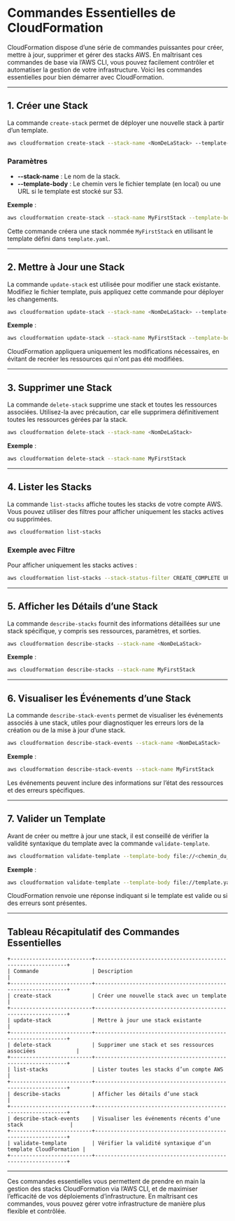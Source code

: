 # Commandes Essentielles de CloudFormation

CloudFormation dispose d’une série de commandes puissantes pour créer, mettre à jour, supprimer et gérer des stacks AWS. En maîtrisant ces commandes de base via l’AWS CLI, vous pouvez facilement contrôler et automatiser la gestion de votre infrastructure. Voici les commandes essentielles pour bien démarrer avec CloudFormation.

---

## 1. Créer une Stack

La commande `create-stack` permet de déployer une nouvelle stack à partir d’un template.

```bash
aws cloudformation create-stack --stack-name <NomDeLaStack> --template-body file://<chemin_du_template.yaml>
```

### Paramètres
- **--stack-name** : Le nom de la stack.
- **--template-body** : Le chemin vers le fichier template (en local) ou une URL si le template est stocké sur S3.

**Exemple** :
```bash
aws cloudformation create-stack --stack-name MyFirstStack --template-body file://template.yaml
```

Cette commande créera une stack nommée `MyFirstStack` en utilisant le template défini dans `template.yaml`.

---

## 2. Mettre à Jour une Stack

La commande `update-stack` est utilisée pour modifier une stack existante. Modifiez le fichier template, puis appliquez cette commande pour déployer les changements.

```bash
aws cloudformation update-stack --stack-name <NomDeLaStack> --template-body file://<chemin_du_template.yaml>
```

**Exemple** :
```bash
aws cloudformation update-stack --stack-name MyFirstStack --template-body file://updated_template.yaml
```

CloudFormation appliquera uniquement les modifications nécessaires, en évitant de recréer les ressources qui n'ont pas été modifiées.

---

## 3. Supprimer une Stack

La commande `delete-stack` supprime une stack et toutes les ressources associées. Utilisez-la avec précaution, car elle supprimera définitivement toutes les ressources gérées par la stack.

```bash
aws cloudformation delete-stack --stack-name <NomDeLaStack>
```

**Exemple** :
```bash
aws cloudformation delete-stack --stack-name MyFirstStack
```

---

## 4. Lister les Stacks

La commande `list-stacks` affiche toutes les stacks de votre compte AWS. Vous pouvez utiliser des filtres pour afficher uniquement les stacks actives ou supprimées.

```bash
aws cloudformation list-stacks
```

### Exemple avec Filtre
Pour afficher uniquement les stacks actives :
```bash
aws cloudformation list-stacks --stack-status-filter CREATE_COMPLETE UPDATE_COMPLETE
```

---

## 5. Afficher les Détails d’une Stack

La commande `describe-stacks` fournit des informations détaillées sur une stack spécifique, y compris ses ressources, paramètres, et sorties.

```bash
aws cloudformation describe-stacks --stack-name <NomDeLaStack>
```

**Exemple** :
```bash
aws cloudformation describe-stacks --stack-name MyFirstStack
```

---

## 6. Visualiser les Événements d’une Stack

La commande `describe-stack-events` permet de visualiser les événements associés à une stack, utiles pour diagnostiquer les erreurs lors de la création ou de la mise à jour d’une stack.

```bash
aws cloudformation describe-stack-events --stack-name <NomDeLaStack>
```

**Exemple** :
```bash
aws cloudformation describe-stack-events --stack-name MyFirstStack
```

Les événements peuvent inclure des informations sur l’état des ressources et des erreurs spécifiques.

---

## 7. Valider un Template

Avant de créer ou mettre à jour une stack, il est conseillé de vérifier la validité syntaxique du template avec la commande `validate-template`.

```bash
aws cloudformation validate-template --template-body file://<chemin_du_template.yaml>
```

**Exemple** :
```bash
aws cloudformation validate-template --template-body file://template.yaml
```

CloudFormation renvoie une réponse indiquant si le template est valide ou si des erreurs sont présentes.

---

## Tableau Récapitulatif des Commandes Essentielles

```
+--------------------------+-------------------------------------------------------------+
| Commande                 | Description                                                 |
+--------------------------+-------------------------------------------------------------+
| create-stack             | Créer une nouvelle stack avec un template                   |
+--------------------------+-------------------------------------------------------------+
| update-stack             | Mettre à jour une stack existante                           |
+--------------------------+-------------------------------------------------------------+
| delete-stack             | Supprimer une stack et ses ressources associées             |
+--------------------------+-------------------------------------------------------------+
| list-stacks              | Lister toutes les stacks d’un compte AWS                    |
+--------------------------+-------------------------------------------------------------+
| describe-stacks          | Afficher les détails d’une stack                            |
+--------------------------+-------------------------------------------------------------+
| describe-stack-events    | Visualiser les événements récents d’une stack               |
+--------------------------+-------------------------------------------------------------+
| validate-template        | Vérifier la validité syntaxique d’un template CloudFormation |
+--------------------------+-------------------------------------------------------------+
```

---

Ces commandes essentielles vous permettent de prendre en main la gestion des stacks CloudFormation via l’AWS CLI, et de maximiser l’efficacité de vos déploiements d’infrastructure. En maîtrisant ces commandes, vous pouvez gérer votre infrastructure de manière plus flexible et contrôlée.
